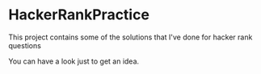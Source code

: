 # HackerRankPractice
This project contains some of the solutions that I've done for hacker rank questions


You can have a look just to get an idea.
